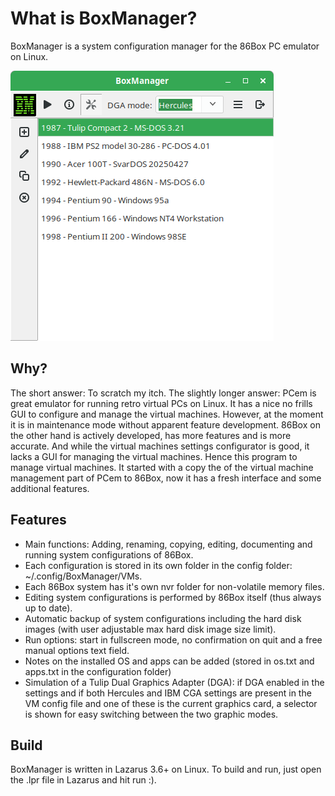 What is BoxManager?
===================
BoxManager is a system configuration manager for the 86Box PC emulator on Linux.

![alt text](https://github.com/sharkbyte16/BoxManager/blob/main/images/Screenshot%20BoxManager.png?raw=true)

Why?
----
The short answer: To scratch my itch. 
The slightly longer answer: PCem is great emulator for running retro virtual PCs on Linux. It has a nice no frills GUI to configure and manage the virtual machines. However, at the moment it is in maintenance mode without apparent feature development. 86Box on the other hand is actively developed, has more features and is more accurate. And while the virtual machines settings configurator is good, it lacks a GUI for managing the virtual machines. Hence this program to manage virtual machines. It started with a copy the of the virtual machine management part of PCem to 86Box, now it has a fresh interface and some additional features.

Features
--------
- Main functions: Adding, renaming, copying, editing, documenting and running system configurations of 86Box.
- Each  configuration is stored in its own folder in the config folder: ~/.config/BoxManager/VMs.
- Each 86Box system has it's own nvr folder for non-volatile memory files.
- Editing system configurations is performed by 86Box itself (thus always up to date).
- Automatic backup of system configurations including the hard disk images (with user adjustable max hard disk image size limit).
- Run options: start in fullscreen mode, no confirmation on quit and a free manual options text field.
- Notes on the installed OS and apps can be added (stored in os.txt and apps.txt in the configuration folder)
- Simulation of a Tulip Dual Graphics Adapter (DGA): if DGA enabled in the settings and if both Hercules and IBM CGA settings are present in the VM config file and one of these is the current graphics card, a selector is shown for easy switching between the two graphic modes.

Build
-----
BoxManager is written in Lazarus 3.6+ on Linux. To build and run, just open the .lpr file in Lazarus and hit run :).

  


